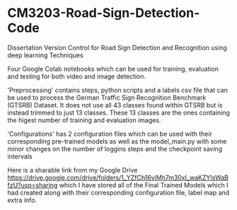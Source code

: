# CM3203-Road-Sign-Detection-Code

Dissertation Version Control for Road Sign Detection and Recognition using deep learning Techniques

Four Google Colab notebooks which can be used for training, evaluation and testing for both video and image detection.

'Preprocessing' contains steps, python scripts and a labels csv file that can be used to process the German Traffic Sign Recognition Benchmark (GTSRB) Dataset. It does not use all 43 classes found within GTSRB but is instead trimmed to just 13 classes. These 13 classes are the ones containing the higest number of training and evaluation images.

'Configurations' has 2 configuration files which can be used with their corresponding pre-trained models as well as the model_main.py with some minor changes on the number of loggins steps and the checkpoint saving intervals

Here is a sharable link from my Google Drive https://drive.google.com/drive/folders/1_YZfCh16viMh7m30xI_waKZYIsWaBfzU?usp=sharing
which I have stored all of the Final Trained Models which I had created along with their corresponding configuration file, label map and extra info.

